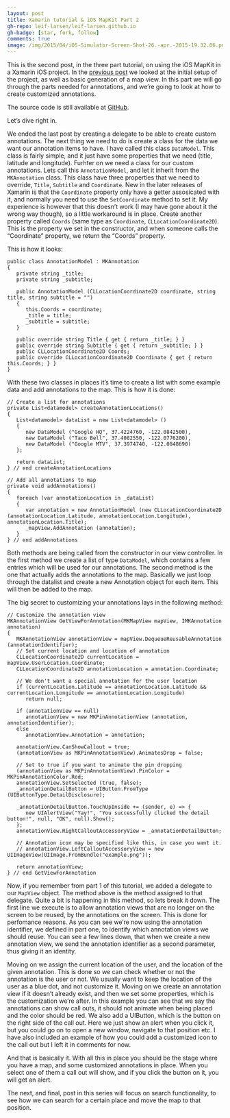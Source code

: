 ```yaml
---
layout: post
title: Xamarin tutorial & iOS MapKit Part 2
gh-repo: leif-larsen/leif-larsen.github.io
gh-badge: [star, fork, follow]
comments: true
image: /img/2015/04/iOS-Simulator-Screen-Shot-26.-apr.-2015-19.32.06.png
---
```

    
    
This is the second post, in the three part tutorial, on using the iOS MapKit in a Xamarin iOS project. In the [previous post](http://blog.leiflarsen.org/xamarin-tutorial-ios-mapkit-part-1) we looked at the initial setup of the project, as well as basic generation of a map view. In this part we will go through the parts needed for annotations, and we’re going to look at how to create customized annotations.

The source code is still available at [GitHub](https://github.com/leif-larsen/Xamarin-iOS-Map-Tutorial).

Let’s dive right in.

We ended the last post by creating a delegate to be able to create custom annotations. The next thing we need to do is create a class for the data we want our annotation items to have. I have called this class <code>DataModel</code>. This class is fairly simple, and it just have some properties that we need (title, latitude and longitude). Furhter on we need a class for our custom annotations. Lets call this <code>AnnotationModel</code>, and let it inherit from the <code>MKAnnotation</code> class. This class have three properties that we need to override, <code>Title</code>, <code>Subtitle</code> and <code>Coordinate</code>. New in the later releases of Xamarin is that the <code>Coordinate</code> property only have a getter assosicated with it, and normally you need to use the <code>SetCoordinate</code> method to set it. My experience is however that this doesn’t work (I may have gone about it the wrong way though), so a little workaround is in place. Create another property called <code>Coords</code> (same type as <code>Coordinate</code>, <code>CLLocationCoordinate2D</code>). This is the property we set in the constructor, and when someone calls the “Coordinate” property, we return the “Coords” property.  

This is how it looks:
```language-csharp
public class AnnotationModel : MKAnnotation 
{ 
   private string _title; 
   private string _subtitle; 
   
   public AnnotationModel (CLLocationCoordinate2D coordinate, string title, string subtitle = "") 
   { 
      this.Coords = coordinate; 
      _title = title; 
      _subtitle = subtitle; 
   } 

   public override string Title { get { return _title; } } 
   public override string Subtitle { get { return _subtitle; } } 
   public CLLocationCoordinate2D Coords; 
   public override CLLocationCoordinate2D Coordinate { get { return this.Coords; } } 
}
```
With these two classes in places it’s time to create a list with some example data and add annotations to the map. This is how it is done:
```language-csharp
// Create a list for annotations 
private List<datamodel> createAnnotationLocations() 
{ 
   List<datamodel> dataList = new List<datamodel> () 
   { 
      new DataModel ("Google HQ", 37.4224760, -122.0842500), 
      new DataModel ("Taco Bell", 37.4082550, -122.0776200), 
      new DataModel ("Google MTV", 37.3974740, -122.0848690) 
   }; 

   return dataList; 
} // end createAnnotationLocations 

// Add all annotations to map 
private void addAnnotations() 
{ 
   foreach (var annotationLocation in _dataList) 
   { 
      var annotation = new AnnotationModel (new CLLocationCoordinate2D (annotationLocation.Latitude, annotationLocation.Longitude), annotationLocation.Title); 
      _mapView.AddAnnotation (annotation); 
   } 
} // end addAnnotations
```
Both methods are being called from the constructor in our view controller. In the first method we create a list of type <code>DataModel</code>, which contains a few entries which will be used for our annotations. The second method is the one that actually adds the annotations to the map. Basically we just loop through the datalist and create a new Annotation object for each item. This will then be added to the map.

The big secret to customizing your annotations lays in the following method:
```language-csharp
// Customize the annotation view
MKAnnotationView GetViewForAnnotation(MKMapView mapView, IMKAnnotation annotation) 
{ 
   MKAnnotationView annotationView = mapView.DequeueReusableAnnotation (annotationIdentifier); 
   // Set current location and location of annotation 
   CLLocationCoordinate2D currentLocation = mapView.UserLocation.Coordinate; 
   CLLocationCoordinate2D annotationLocation = annotation.Coordinate; 
   
   // We don't want a special annotation for the user location 
   if (currentLocation.Latitude == annotationLocation.Latitude && currentLocation.Longitude == annotationLocation.Longitude) 
      return null; 

   if (annotationView == null) 
      annotationView = new MKPinAnnotationView (annotation, annotationIdentifier); 
   else 
      annotationView.Annotation = annotation; 

   annotationView.CanShowCallout = true; 
   (annotationView as MKPinAnnotationView).AnimatesDrop = false; 
   
   // Set to true if you want to animate the pin dropping 
   (annotationView as MKPinAnnotationView).PinColor = MKPinAnnotationColor.Red; 
   annotationView.SetSelected (true, false); 
   _annotationDetailButton = UIButton.FromType (UIButtonType.DetailDisclosure); 

   _annotationDetailButton.TouchUpInside += (sender, e) => { 
      new UIAlertView("Yay!", "You successfully clicked the detail button!", null, "OK", null).Show(); 
   }; 
   annotationView.RightCalloutAccessoryView = _annotationDetailButton; 

   // Annotation icon may be specified like this, in case you want it. 
   // annotationView.LeftCalloutAccessoryView = new UIImageView(UIImage.FromBundle("example.png")); 
   
   return annotationView; 
} // end GetViewForAnnotation
```
Now, if you remember from part 1 of this tutorial, we added a delegate to our <code>MapView</code> object. The method above is the method assigned to that delegate. Quite a bit is happening in this method, so lets break it down. The first line we execute is to allow annotation views that are no longer on the screen to be reused, by the annotations on the screen. This is done for perfomance reasons. As you can see we’re now using the annotation identifier, we defined in part one, to identify which annotation views we should reuse. You can see a few lines down, that when we create a new annotation view, we send the annotation identifier as a second parameter, thus giving it an identity.

Moving on we assign the current location of the user, and the location of the given annotation. This is done so we can check whether or not the annotation is the user or not. We usually want to keep the location of the user as a blue dot, and not customize it. Moving on we create an annotation view if it doesn’t already exist, and then we set some properties, which is the customization we’re after. In this example you can see that we say the annotations can show call outs, it should not animate when being placed and the color should be red. We also add a UIButton, which is the button on the right side of the call out. Here we just show an alert when you click it, but you could go on to open a new window, navigate to that position etc. I have also included an example of how you could add a customized icon to the call out but I left it in comments for now.

And that is basically it. With all this in place you should be the stage where you have a map, and some customized annotations in place. When you select one of them a call out will show, and if you click the button on it, you will get an alert.

The next, and final, post in this series will focus on search functionality, to see how we can search for a certain place and move the map to that position.


